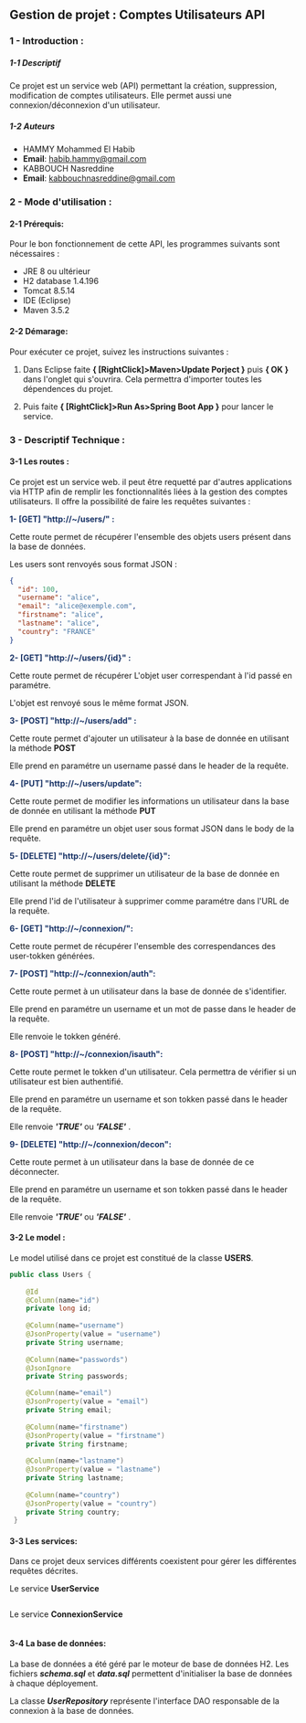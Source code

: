 ## Gestion de projet : Comptes Utilisateurs API
### 1 - Introduction : 
##### 1-1 Descriptif
Ce projet est un service web (API) permettant la création, suppression, modification de comptes utilisateurs. Elle permet aussi une connexion/déconnexion d'un utilisateur.

##### 1-2 Auteurs

- HAMMY Mohammed El Habib
- **Email**: habib.hammy@gmail.com
- KABBOUCH Nasreddine
- **Email**: kabbouchnasreddine@gmail.com
### 2 - Mode d'utilisation :
#### 2-1 Prérequis:
Pour le bon fonctionnement de cette API, les programmes suivants sont nécessaires :

  * JRE 8 ou ultérieur
  * H2 database 1.4.196
  * Tomcat 8.5.14
   * IDE (Eclipse)
   * Maven 3.5.2
    
#### 2-2 Démarage:
Pour exécuter ce projet, suivez les instructions suivantes :

1. Dans Eclipse faite **{ [RightClick]>Maven>Update Porject }** puis **{ OK }** dans l'onglet qui s'ouvrira. Cela permettra d'importer toutes les dépendences du projet.

2. Puis faite **{ [RightClick]>Run As>Spring Boot App }** pour lancer le service.
 
### 3 - Descriptif Technique :
#### 3-1 Les routes :
Ce projet est un service web. il peut être requetté par d'autres applications via HTTP afin de remplir les fonctionnalités liées à la gestion des comptes utilisateurs. Il offre la possibilité de faire les requêtes suivantes :
 
 <span style="color:#193366">__1- [GET] "http://~/users/" :__</span>
 
 Cette route permet de récupérer l'ensemble des objets users 
 présent dans la base de données.
 
 Les users sont renvoyés sous format JSON :
    
```json
{
  "id": 100,
  "username": "alice",
  "email": "alice@exemple.com",
  "firstname": "alice",
  "lastname": "alice",
  "country": "FRANCE"
}
```
   
   <span style="color:#193366">__2- [GET] "http://~/users/{id}" :__</span>
   
   Cette route permet de récupérer L'objet user correspendant à l'id passé en paramétre.
   
   L'objet est renvoyé sous le même format JSON.
    
   <span style="color:#193366">__3- [POST] "http://~/users/add" :__</span>
   
   Cette route permet d'ajouter un utilisateur à la base de donnée en utilisant la méthode **POST**
   
   Elle prend en paramétre un username passé dans le header de la requête.
     
    
  <span style="color:#193366">__4- [PUT] "http://~/users/update":__</span>
  
  Cette route permet de modifier les informations un utilisateur dans la base de donnée en utilisant la méthode **PUT**
  
  Elle prend en paramétre un objet user sous format JSON dans le body de la requête.
     
   <span style="color:#193366">__5- [DELETE] "http://~/users/delete/{id}":__</span>
   
   Cette route permet de supprimer un utilisateur de la base de donnée en utilisant la méthode **DELETE**
   
   Elle prend l'id de l'utilisateur à supprimer comme paramétre dans l'URL de la requête.
     
   <span style="color:#193366">__6- [GET] "http://~/connexion/":__</span>
   
   Cette route permet de récupérer l'ensemble des correspendances des user-tokken générées.
     
   <span style="color:#193366">__7- [POST] "http://~/connexion/auth":__</span>
   
   Cette route permet à un utilisateur dans la base de donnée de s'identifier.
   
   Elle prend en paramétre un username et un mot de passe dans le header de la requête.
   
   Elle renvoie le tokken généré.
     
   <span style="color:#193366">__8- [POST] "http://~/connexion/isauth":__</span>
   
   Cette route permet le tokken d'un utilisateur. Cela permettra de vérifier si un utilisateur est bien authentifié.
   
   Elle prend en paramétre un username et son tokken passé dans le header de la requête.
   
   Elle renvoie ***'TRUE'*** ou ***'FALSE'*** .
     
   <span style="color:#193366">__9- [DELETE] "http://~/connexion/decon":__</span>
   
   Cette route permet à un utilisateur dans la base de donnée de ce déconnecter.
   
   Elle prend en paramétre un username et son tokken passé dans le header de la requête.
   
   Elle renvoie ***'TRUE'*** ou ***'FALSE'*** .
    
#### 3-2 Le model :
Le model utilisé dans ce projet est constitué de la classe **USERS**.
```java
public class Users {
	
	@Id
	@Column(name="id")
	private long id;
	
	@Column(name="username")
	@JsonProperty(value = "username")
    private String username;
	
	@Column(name="passwords")
	@JsonIgnore
    private String passwords;

	@Column(name="email")
	@JsonProperty(value = "email")
	private String email;
	
	@Column(name="firstname")
	@JsonProperty(value = "firstname")
	private String firstname;
	
	@Column(name="lastname")
	@JsonProperty(value = "lastname")
	private String lastname;
	
	@Column(name="country")
	@JsonProperty(value = "country")
	private String country;
 }
```
#### 3-3 Les services:

Dans ce projet deux services différents coexistent pour gérer les différentes requêtes décrites.

Le service **UserService**
```java

```


Le service **ConnexionService**
```java

```
#### 3-4 La base de données:
La base de données a été géré par le moteur de base de données H2. Les fichiers ***schema.sql*** et ***data.sql*** permettent d'initialiser la base de données à chaque déployement.

La classe ***UserRepository*** représente l'interface DAO responsable de la connexion à la base de données.
```java

```

